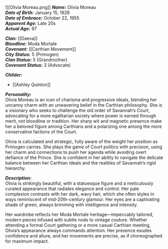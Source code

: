 ![[Olivia Moreau.png]]
***Name:*** Olivia Moreau  
***Date of Birth:*** January 15, 1928  
***Date of Embrace:*** October 22, 1955  
***Apparent Age:*** Late 20s  
***Actual Age:*** 97  

***Clan:*** [[Daeva]]  
***Bloodline:*** Moda Mortale  
***Covenant:*** [[Carthian Movement]]  
***City Status:*** 5 (Primogen)  
***Clan Status:*** 5 (Grandmother)  
***Covenant Status:*** 3 (Advocate)  

***Childer:***
* [[Ashley Quinton]]

***Personality:***  
Olivia Moreau is an icon of charisma and progressive ideals, blending her uncanny charm with an unwavering belief in the Carthian philosophy. She is a visionary who seeks to challenge the old order of Savannah’s Court, advocating for a more egalitarian society where power is earned through merit, not bloodline or tradition. Her sharp wit and magnetic presence make her a beloved figure among Carthians and a polarizing one among the more conservative factions of the Court.  

Olivia is calculated and strategic, fully aware of the weight her position as Primogen carries. She plays the game of Court politics with precision, using her charm and connections to push her agenda while avoiding overt defiance of the Prince. She is confident in her ability to navigate the delicate balance between her Carthian ideals and the realities of Savannah’s rigid hierarchy.  

***Description:***  
Olivia is strikingly beautiful, with a statuesque figure and a meticulously curated appearance that radiates elegance and control. Her pale complexion contrasts with her dark, wavy hair, which she often styles in ways reminiscent of mid-20th-century glamour. Her eyes are a captivating shade of green, always brimming with intelligence and intensity.  

Her wardrobe reflects her Moda Mortale heritage—impeccably tailored, modern pieces infused with subtle nods to vintage couture. Whether attending a formal Court gathering or a more casual Carthian meeting, Olivia’s appearance always commands attention. Her presence exudes confidence and allure, and her movements are precise, as if choreographed for maximum impact.